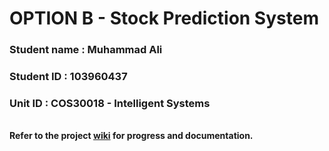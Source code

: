<h1><b>OPTION B - Stock Prediction System</b></h1>

<h3>Student name :  Muhammad Ali</h3>
<h3>Student ID : 103960437</h3>
<h3>Unit ID : COS30018 - Intelligent Systems</h3>

<br> 
<b>Refer to the project <a href = "https://github.com/MuhammadAli-byte/COS30018-103960437/wiki/Home-Page">wiki</a> for progress and documentation.</b> 
